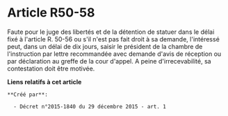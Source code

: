 # Article R50-58

Faute pour le juge des libertés et de la détention de statuer dans le délai fixé à l'article R. 50-56 ou s'il n'est pas fait
droit à sa demande, l'intéressé peut, dans un délai de dix jours, saisir le président de la chambre de l'instruction par
lettre recommandée avec demande d'avis de réception ou par déclaration au greffe de la cour d'appel. A peine
d'irrecevabilité, sa contestation doit être motivée.

**Liens relatifs à cet article**

	**Créé par**:

	  - Décret n°2015-1840 du 29 décembre 2015 - art. 1
